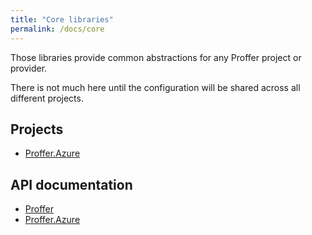 ```yaml
---
title: "Core libraries"
permalink: /docs/core
---
```


Those libraries provide common abstractions for any Proffer project or provider.
<!--more-->
There is not much here until the configuration will be shared across all different projects.

## Projects

- [Proffer.Azure](/core/azure)

## API documentation

- [Proffer](/api/core)
- [Proffer.Azure](/api/core/azure)
